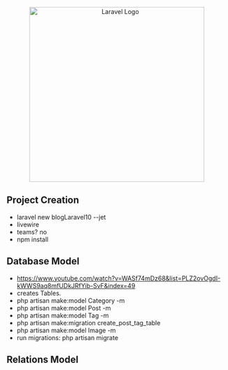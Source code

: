 <p align="center"><a href="https://laravel.com" target="_blank"><img src="https://raw.githubusercontent.com/laravel/art/master/logo-lockup/5%20SVG/2%20CMYK/1%20Full%20Color/laravel-logolockup-cmyk-red.svg" width="400" alt="Laravel Logo"></a></p>

## Project Creation

-   laravel new blogLaravel10 --jet
-   livewire
-   teams? no
-   npm install

## Database Model

-   https://www.youtube.com/watch?v=WASf74mDz68&list=PLZ2ovOgdI-kWWS9aq8mfUDkJRfYib-SvF&index=49
-   creates Tables.
-   php artisan make:model Category -m
-   php artisan make:model Post -m
-   php artisan make:model Tag -m
-   php artisan make:migration create_post_tag_table
-   php artisan make:model Image -m
-   run migrations: php artisan migrate

## Relations Model
